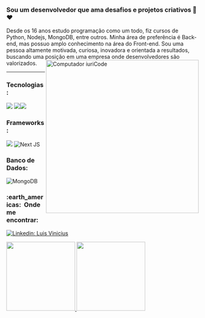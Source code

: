 ### Sou um desenvolvedor que ama desafios e projetos criativos 🚀❤️

Desde os 16 anos estudo programação como um todo, fiz cursos de Python, Nodejs, MongoDB, entre outros. Minha área de preferência é Back-end, mas possuo amplo conhecimento na área do Front-end. Sou uma pessoa altamente motivada, curiosa, inovadora e orientada a resultados, buscando uma posição em uma empresa onde desenvolvedores são valorizados.
<img src="https://raw.githubusercontent.com/MicaelliMedeiros/micaellimedeiros/master/image/computer-illustration.png" min-width="400px" max-width="400px" width="400px" align="right" alt="Computador iuriCode">

<hr />

### Tecnologias:
<img src="https://img.shields.io/badge/JavaScript-F7DF1E?style=for-the-badge&logo=javascript&logoColor=black"> <img src="https://img.shields.io/badge/TypeScript-007ACC?style=for-the-badge&logo=typescript&logoColor=white"><img src="https://img.shields.io/badge/Python-007ACC?style=for-the-badge&logo=python&logoColor=white">
### Frameworks:
<img src="https://img.shields.io/badge/Node.js-339933?style=for-the-badge&logo=nodedotjs&logoColor=white"> ![Next JS](https://img.shields.io/badge/Express.js-339933?style=for-the-badge&logo=express&logoColor=white)

### Banco de Dados:
![MongoDB](https://img.shields.io/badge/MongoDB-%234ea94b.svg?style=for-the-badge&logo=mongodb&logoColor=white)
 
 
 <h3> :earth_americas: &nbsp;Onde me encontrar: </h3> 

[![Linkedin: Luis Vinicius](https://img.shields.io/badge/-viinilv-blue?style=flat-square&logo=Linkedin&logoColor=white&link=viinilv)](https://www.linkedin.com/in/viinilv/)

 
<div>
  <a href="https://github.com/joaotuliojt">
  <img height="180em" src="https://github-readme-stats-eight-theta.vercel.app/api?username=luisviniciuslv&show_icons=true&theme=tokyonight&include_all_commits=true&count_private=true"/>
  <img height="180em" src="https://github-readme-stats-eight-theta.vercel.app/api/top-langs/?username=luisviniciuslv&layout=compact&langs_count=7&theme=tokyonight"/>
</div>
